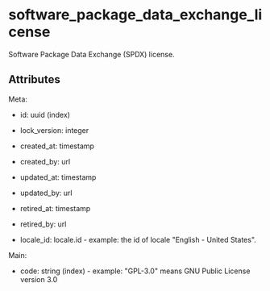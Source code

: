# software_package_data_exchange_license


Software Package Data Exchange (SPDX) license.

## Attributes

Meta:

* id: uuid (index)

* lock_version: integer

* created_at: timestamp

* created_by: url

* updated_at: timestamp

* updated_by: url

* retired_at: timestamp

* retired_by: url

* locale_id: locale.id - example: the id of locale "English - United States".

Main:

* code: string (index) - example: "GPL-3.0" means GNU Public License version 3.0

